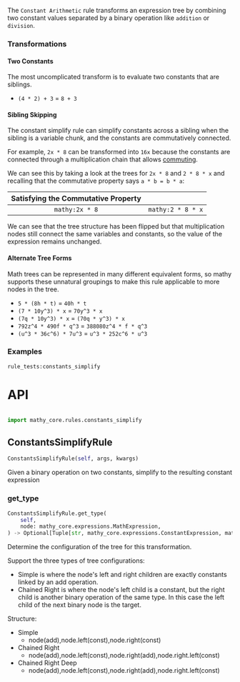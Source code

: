 The `Constant Arithmetic` rule transforms an expression tree by combining two constant values separated by a binary operation like `addition` or `division`.

### Transformations

#### Two Constants

The most uncomplicated transform is to evaluate two constants that are siblings.

- `(4 * 2) + 3` = `8 + 3`

#### Sibling Skipping

The constant simplify rule can simplify constants across a sibling when the sibling is a variable chunk, and the constants are commutatively connected.

For example, `2x * 8` can be transformed into `16x` because the constants are connected through a multiplication chain that allows [commuting](./commutative_property).

We can see this by taking a look at the trees for `2x * 8` and `2 * 8 * x` and recalling that the commutative property says `a * b = b * a`:

| Satisfying the Commutative Property |                   |
| :---------------------------------: | :---------------- |
|           `mathy:2x * 8`            | `mathy:2 * 8 * x` |

We can see that the tree structure has been flipped but that multiplication nodes still connect the same variables and constants, so the value of the expression remains unchanged.

#### Alternate Tree Forms

Math trees can be represented in many different equivalent forms, so mathy supports these unnatural groupings to make this rule applicable to more nodes in the tree.

- `5 * (8h * t)` = `40h * t`
- `(7 * 10y^3) * x` = `70y^3 * x`
- `(7q * 10y^3) * x` = `(70q * y^3) * x`
- `792z^4 * 490f * q^3` = `388080z^4 * f * q^3`
- `(u^3 * 36c^6) * 7u^3` = `u^3 * 252c^6 * u^3`

### Examples

`rule_tests:constants_simplify`

# API

```python

import mathy_core.rules.constants_simplify
```


## ConstantsSimplifyRule
```python
ConstantsSimplifyRule(self, args, kwargs)
```
Given a binary operation on two constants, simplify to the resulting
constant expression
### get_type
```python
ConstantsSimplifyRule.get_type(
    self, 
    node: mathy_core.expressions.MathExpression, 
) -> Optional[Tuple[str, mathy_core.expressions.ConstantExpression, mathy_core.expressions.ConstantExpression]]
```
Determine the configuration of the tree for this transformation.

Support the three types of tree configurations:
 - Simple is where the node's left and right children are exactly
   constants linked by an add operation.
 - Chained Right is where the node's left child is a constant, but the right
   child is another binary operation of the same type. In this case the left
   child of the next binary node is the target.

Structure:
 - Simple
    * node(add),node.left(const),node.right(const)
 - Chained Right
    * node(add),node.left(const),node.right(add),node.right.left(const)
 - Chained Right Deep
    * node(add),node.left(const),node.right(add),node.right.left(const)

